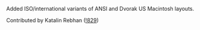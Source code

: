 Added ISO/international variants of ANSI and Dvorak US Macintosh layouts.

Contributed by Katalin Rebhan ([!829](https://gitlab.freedesktop.org/xkeyboard-config/xkeyboard-config/-/merge_requests/829))
